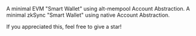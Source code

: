 A minimal EVM "Smart Wallet" using alt-mempool Account Abstraction.
A minimal zkSync "Smart Wallet" using native Account Abstraction.


If you appreciated this, feel free to give a star!
